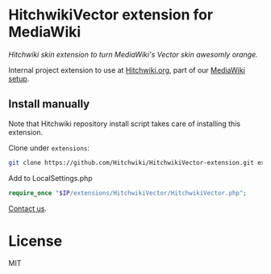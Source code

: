 # HitchwikiVector extension for MediaWiki
_Hitchwiki skin extension to turn MediaWiki's Vector skin awesomly orange._

Internal project extension to use at [Hitchwiki.org](http://hitchwiki.org), part of our [MediaWiki setup](https://github.com/Hitchwiki/hitchwiki).

## Install manually

Note that Hitchwiki repository install script takes care of installing this extension.

Clone under `extensions`:
```bash
git clone https://github.com/Hitchwiki/HitchwikiVector-extension.git extensions/HitchwikiVector
```

Add to LocalSettings.php
```php
require_once "$IP/extensions/HitchwikiVector/HitchwikiVector.php";
```

[Contact us](http://hitchwiki.org/contact).

# License
MIT
